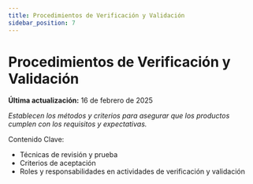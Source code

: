 ```yaml
---
title: Procedimientos de Verificación y Validación
sidebar_position: 7
---
```


# Procedimientos de Verificación y Validación

**Última actualización:** 16 de febrero de 2025

_Establecen los métodos y criterios para asegurar que los productos cumplen con los requisitos y expectativas._

Contenido Clave:

- Técnicas de revisión y prueba
- Criterios de aceptación
- Roles y responsabilidades en actividades de verificación y validación
